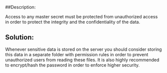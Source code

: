 ##Description:

Access to any master secret must be protected from unauthorized access in order to protect
the integrity and the confidentiality of the data.

## Solution:

Whenever sensitive data is stored on the server you should consider storing this data in a separate folder with permission rules in order to prevent unauthorized users from reading these files. It is also highly recommended to encrypt/hash the password in order to enforce higher security.
